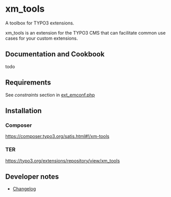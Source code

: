# xm_tools
A toolbox for TYPO3 extensions.

xm_tools is an extension for the TYPO3 CMS that can facilitate common use cases for your custom extensions.

## Documentation and Cookbook
todo

## Requirements
See *constraints* section in [ext_emconf.php](ext_emconf.php)

## Installation
### Composer
https://composer.typo3.org/satis.html#!/xm-tools

### TER
https://typo3.org/extensions/repository/view/xm_tools

## Developer notes
* [Changelog](Changelog.md)


